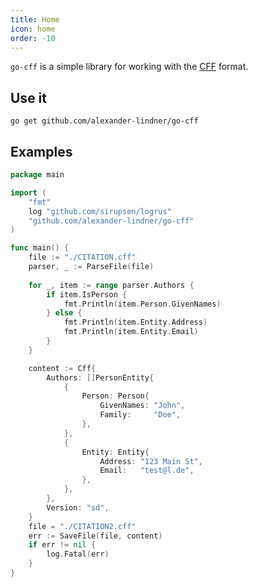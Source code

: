 ```yaml
---
title: Home
icon: home
order: -10
---
```


`go-cff` is a simple library for working with the [CFF](https://citation-file-format.github.io/) format.

## Use it
```shell
go get github.com/alexander-lindner/go-cff
```
## Examples

```go
package main

import (
	"fmt"
	log "github.com/sirupsen/logrus"
	"github.com/alexander-lindner/go-cff"
)

func main() {
	file := "./CITATION.cff"
	parser, _ := ParseFile(file)
	
	for _, item := range parser.Authors {
		if item.IsPerson {
			fmt.Println(item.Person.GivenNames)
		} else {
			fmt.Println(item.Entity.Address)
			fmt.Println(item.Entity.Email)
		}
	}

	content := Cff{
		Authors: []PersonEntity{
			{
				Person: Person{
					GivenNames: "John",
					Family:     "Doe",
				},
			},
			{
				Entity: Entity{
					Address: "123 Main St",
					Email:   "test@l.de",
				},
			},
		},
		Version: "sd",
	}
	file = "./CITATION2.cff"
	err := SaveFile(file, content)
	if err != nil {
		log.Fatal(err)
	}
}

```